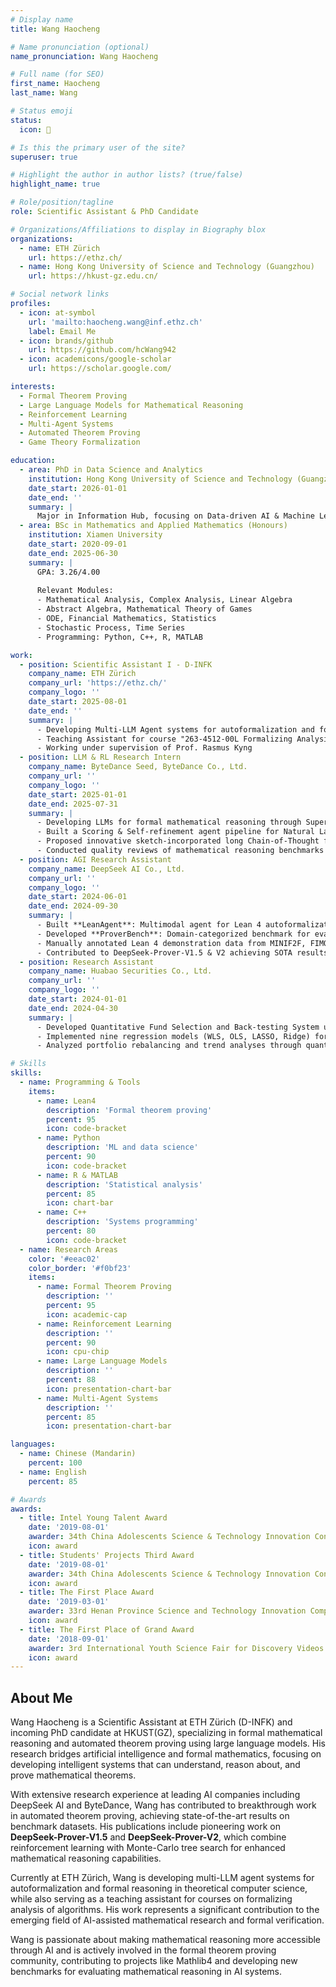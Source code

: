 ```yaml
---
# Display name
title: Wang Haocheng

# Name pronunciation (optional)
name_pronunciation: Wang Haocheng

# Full name (for SEO)
first_name: Haocheng
last_name: Wang

# Status emoji
status:
  icon: 🧠

# Is this the primary user of the site?
superuser: true

# Highlight the author in author lists? (true/false)
highlight_name: true

# Role/position/tagline
role: Scientific Assistant & PhD Candidate

# Organizations/Affiliations to display in Biography blox
organizations:
  - name: ETH Zürich
    url: https://ethz.ch/
  - name: Hong Kong University of Science and Technology (Guangzhou)
    url: https://hkust-gz.edu.cn/

# Social network links
profiles:
  - icon: at-symbol
    url: 'mailto:haocheng.wang@inf.ethz.ch'
    label: Email Me
  - icon: brands/github
    url: https://github.com/hcWang942
  - icon: academicons/google-scholar
    url: https://scholar.google.com/

interests:
  - Formal Theorem Proving
  - Large Language Models for Mathematical Reasoning
  - Reinforcement Learning
  - Multi-Agent Systems
  - Automated Theorem Proving
  - Game Theory Formalization

education:
  - area: PhD in Data Science and Analytics
    institution: Hong Kong University of Science and Technology (Guangzhou)
    date_start: 2026-01-01
    date_end: ''
    summary: |
      Major in Information Hub, focusing on Data-driven AI & Machine Learning
  - area: BSc in Mathematics and Applied Mathematics (Honours)
    institution: Xiamen University
    date_start: 2020-09-01
    date_end: 2025-06-30
    summary: |
      GPA: 3.26/4.00
      
      Relevant Modules:
      - Mathematical Analysis, Complex Analysis, Linear Algebra
      - Abstract Algebra, Mathematical Theory of Games
      - ODE, Financial Mathematics, Statistics
      - Stochastic Process, Time Series
      - Programming: Python, C++, R, MATLAB

work:
  - position: Scientific Assistant I - D-INFK
    company_name: ETH Zürich
    company_url: 'https://ethz.ch/'
    company_logo: ''
    date_start: 2025-08-01
    date_end: ''
    summary: |
      - Developing Multi-LLM Agent systems for autoformalization and formal reasoning in Theoretical Computer Science
      - Teaching Assistant for course "263-4512-00L Formalizing Analysis of Algorithms"
      - Working under supervision of Prof. Rasmus Kyng
  - position: LLM & RL Research Intern
    company_name: ByteDance Seed, ByteDance Co., Ltd.
    company_url: ''
    company_logo: ''
    date_start: 2025-01-01
    date_end: 2025-07-31
    summary: |
      - Developing LLMs for formal mathematical reasoning through Supervised Fine-Tuning approaches
      - Built a Scoring & Self-refinement agent pipeline for Natural Language Proof
      - Proposed innovative sketch-incorporated long Chain-of-Thought formal reasoning method
      - Conducted quality reviews of mathematical reasoning benchmarks (miniF2F, FIMO, Putnam)
  - position: AGI Research Assistant
    company_name: DeepSeek AI Co., Ltd.
    company_url: ''
    company_logo: ''
    date_start: 2024-06-01
    date_end: 2024-09-30
    summary: |
      - Built **LeanAgent**: Multimodal agent for Lean 4 autoformalization tasks
      - Developed **ProverBench**: Domain-categorized benchmark for evaluating LLMs (325 problems)
      - Manually annotated Lean 4 demonstration data from MINIF2F, FIMO, and IMO problems
      - Contributed to DeepSeek-Prover-V1.5 & V2 achieving SOTA results on mathematical reasoning benchmarks
  - position: Research Assistant
    company_name: Huabao Securities Co., Ltd.
    company_url: ''
    company_logo: ''
    date_start: 2024-01-01
    date_end: 2024-04-30
    summary: |
      - Developed Quantitative Fund Selection and Back-testing System using Python
      - Implemented nine regression models (WLS, OLS, LASSO, Ridge) for quantitative position estimation
      - Analyzed portfolio rebalancing and trend analyses through quantitative strategies

# Skills
skills:
  - name: Programming & Tools
    items:
      - name: Lean4
        description: 'Formal theorem proving'
        percent: 95
        icon: code-bracket
      - name: Python
        description: 'ML and data science'
        percent: 90
        icon: code-bracket
      - name: R & MATLAB
        description: 'Statistical analysis'
        percent: 85
        icon: chart-bar
      - name: C++
        description: 'Systems programming'
        percent: 80
        icon: code-bracket
  - name: Research Areas
    color: '#eeac02'
    color_border: '#f0bf23'
    items:
      - name: Formal Theorem Proving
        description: ''
        percent: 95
        icon: academic-cap
      - name: Reinforcement Learning
        description: ''
        percent: 90
        icon: cpu-chip
      - name: Large Language Models
        description: ''
        percent: 88
        icon: presentation-chart-bar
      - name: Multi-Agent Systems
        description: ''
        percent: 85
        icon: presentation-chart-bar

languages:
  - name: Chinese (Mandarin)
    percent: 100
  - name: English
    percent: 85

# Awards
awards:
  - title: Intel Young Talent Award
    date: '2019-08-01'
    awarder: 34th China Adolescents Science & Technology Innovation Contest
    icon: award
  - title: Students' Projects Third Award
    date: '2019-08-01'
    awarder: 34th China Adolescents Science & Technology Innovation Contest
    icon: award
  - title: The First Place Award
    date: '2019-03-01'
    awarder: 33rd Henan Province Science and Technology Innovation Competition
    icon: award
  - title: The First Place of Grand Award
    date: '2018-09-01'
    awarder: 3rd International Youth Science Fair for Discovery Videos
    icon: award
---
```


## About Me

Wang Haocheng is a Scientific Assistant at ETH Zürich (D-INFK) and incoming PhD candidate at HKUST(GZ), specializing in formal mathematical reasoning and automated theorem proving using large language models. His research bridges artificial intelligence and formal mathematics, focusing on developing intelligent systems that can understand, reason about, and prove mathematical theorems.

With extensive research experience at leading AI companies including DeepSeek AI and ByteDance, Wang has contributed to breakthrough work in automated theorem proving, achieving state-of-the-art results on benchmark datasets. His publications include pioneering work on **DeepSeek-Prover-V1.5** and **DeepSeek-Prover-V2**, which combine reinforcement learning with Monte-Carlo tree search for enhanced mathematical reasoning capabilities.

Currently at ETH Zürich, Wang is developing multi-LLM agent systems for autoformalization and formal reasoning in theoretical computer science, while also serving as a teaching assistant for courses on formalizing analysis of algorithms. His work represents a significant contribution to the emerging field of AI-assisted mathematical research and formal verification.

Wang is passionate about making mathematical reasoning more accessible through AI and is actively involved in the formal theorem proving community, contributing to projects like Mathlib4 and developing new benchmarks for evaluating mathematical reasoning in AI systems.